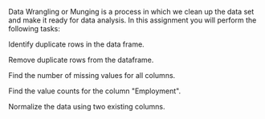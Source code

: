 Data Wrangling or Munging is a process in which we clean up the data set and make it ready for data analysis. In this assignment you will perform the following tasks:

Identify duplicate rows in the data frame.

Remove duplicate rows from the dataframe.

Find the number of missing values for all columns.

Find the value counts for the column "Employment".

Normalize the data using two existing columns.  
